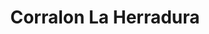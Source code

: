 ---
title: "Corralon La Herradura"
url: /jose-de-la-quintana/corralon-la-herradura/
shop: hardware
---